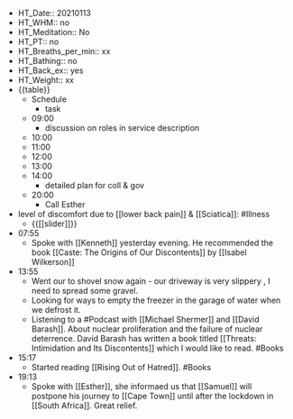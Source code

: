 - HT_Date:: 20210113
- HT_WHM:: no 
- HT_Meditation:: No 
- HT_PT:: no
- HT_Breaths_per_min:: xx 
- HT_Bathing:: no 
- HT_Back_ex:: yes
- HT_Weight:: xx
- {{table}} 
    - Schedule 
        - task
    - 09:00
        - discussion on roles in service description
    - 10:00 
    - 11:00 
    - 12:00
    - 13:00
    - 14:00 
        - detailed plan for coll &  gov
    - 20:00
        - Call Esther
- level of discomfort due to [[lower back pain]] & [[Sciatica]]: #Illness
    - {{[[slider]]}}
- 07:55
    - Spoke with [[Kenneth]] yesterday evening. He recommended the book [[Caste: The Origins of Our Discontents]] by [[Isabel Wilkerson]]
- 13:55
    - Went our to shovel snow again - our driveway is very slippery , I need to spread some gravel.
    - Looking for ways to empty the freezer in the garage of water when we defrost it.
    - Listening to a #Podcast with [[Michael Shermer]] and [[David Barash]]. About nuclear proliferation and the failure of nuclear deterrence. David Barash has written a book titled [[Threats: Intimidation and Its Discontents]] which I would like to read. #Books
- 15:17
    - Started reading [[Rising Out of Hatred]]. #Books
- 19:13
    - Spoke with [[Esther]], she informaed us that [[Samuel]] will postpone his journey to [[Cape Town]] until after the lockdown in [[South Africa]]. Great relief.
